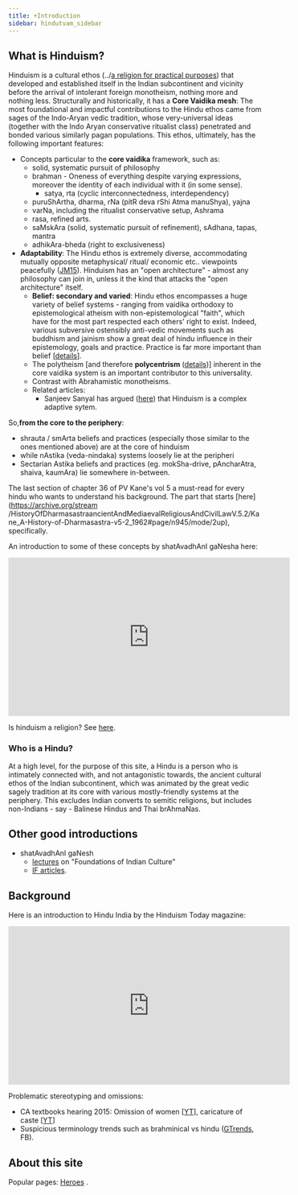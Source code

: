 ```yaml
---
title: +Introduction
sidebar: hindutvam_sidebar
---
```


  

## What is Hinduism?

Hinduism is a cultural ethos (../[a religion for practical purposes](religion/)) that developed and established itself in the Indian subcontinent and vicinity before the arrival of intolerant foreign monotheism, nothing more and nothing less. Structurally and historically, it has a **Core Vaidika mesh**: The most foundational and impactful contributions to the Hindu ethos came from sages of the Indo-Aryan vedic tradition, whose very-universal ideas (together with the Indo Aryan conservative ritualist class) penetrated and bonded various similarly pagan populations. This ethos, ultimately, has the following important features:

- Concepts particular to the **core vaidika** framework, such as:
    - solid, systematic pursuit of philosophy
    - brahman - Oneness of everything despite varying expressions, moreover the identity of each individual with it (in some sense).
        - satya, rta (cyclic interconnectedness, interdependency)
    - puruShArtha, dharma, rNa (pitR deva rShi Atma manuShya), yajna
    - varNa, including the ritualist conservative setup, Ashrama
    - rasa, refined arts.
    - saMskAra (solid, systematic pursuit of refinement), sAdhana, tapas, mantra
    - adhikAra-bheda (right to exclusiveness)
- **Adaptability**: The Hindu ethos is extremely diverse, accommodating mutually opposite metaphysical/ ritual/ economic etc.. viewpoints peacefully ([JM15](http://swarajyamag.com/culture/jeyamohan-on-the-question-of-being-a-cultural-hindu/)). Hinduism has an "open architecture" - almost any philosophy can join in, unless it the kind that attacks the "open architecture" itself.
    - **Belief: secondary and varied**: Hindu ethos encompasses a huge variety of belief systems - ranging from vaidika orthodoxy to epistemological atheism with non-epistemological "faith", which have for the most part respected each others' right to exist. Indeed, various subversive ostensibly anti-vedic movements such as buddhism and jainism show a great deal of hindu influence in their epistemology, goals and practice. Practice is far more important than belief \[[details](../../tattvam/science-magic/)\].
    - The polytheism \[and therefore **polycentrism** ([details](../tattvam/deva/index/))\] inherent in the core vaidika system is an important contributor to this universality.
    - Contrast with Abrahamistic monotheisms.
    - Related articles:
        - Sanjeev Sanyal has argued ([here](http://swarajyamag.com/culture/the-logic-of-hinduism/)) that Hinduism is a complex adaptive sytem.

So,**from the core to the periphery**:

- shrauta / smArta beliefs and practices (especially those similar to the ones mentioned above)  are at the core of hinduism
- while nAstika (veda-nindaka) systems loosely lie at the peripheri
- Sectarian Astika beliefs and practices (eg. mokSha-drive, pAncharAtra, shaiva, kaumAra) lie somewhere in-between.

  

The last section of chapter 36 of PV Kane's vol 5 a must-read for every hindu who wants to understand his background. The part that starts [here](https://archive.org/stream /HistoryOfDharmasastraancientAndMediaevalReligiousAndCivilLawV.5.2/Kane_A-History-of-Dharmasastra-v5-2_1962#page/n945/mode/2up), specifically.

  

An introduction to some of these concepts by shatAvadhAnI gaNesha here:


<iframe width="560" height="315" src="https://www.youtube.com/embed/tMDOTpLR1NE" frameborder="0" allow="autoplay; encrypted-media" allowfullscreen></iframe>

Is hinduism a religion? See [here](../religion/).

### Who is a Hindu?

At a high level, for the purpose of this site, a Hindu is a person who is intimately connected with, and not antagonistic towards, the ancient cultural ethos of the Indian subcontinent, which was animated by the great vedic sagely tradition at its core with various mostly-friendly systems at the periphery. This excludes Indian converts to semitic religions, but includes non-Indians - say - Balinese Hindus and Thai brAhmaNas.

## Other good introductions

- shatAvadhAnI gaNesh
    - [lectures](https://www.youtube.com/playlist?list=PL2ounFpr5CwJt1MHN2xB8aHe6ip06Olgm) on "Foundations of Indian Culture"
    - [IF articles](http://indiafacts.co.in/author/shatavadhani-ganesh/).

## Background

Here is an introduction to Hindu India by the Hinduism Today magazine:
<iframe width="560" height="315" src="https://www.youtube.com/embed/nB2toz5p5Mw" frameborder="0" allow="autoplay; encrypted-media" allowfullscreen></iframe>

  

Problematic stereotyping and omissions:

- CA textbooks hearing 2015: Omission of women \[[YT](https://www.youtube.com/watch?v=m0f2iCtW9BA&feature=player_embedded)\], caricature of caste \[[YT](https://www.youtube.com/watch?v=2Y7zt4LtBh8&feature=youtu.be)\]
- Suspicious terminology trends such as brahminical vs hindu ([GTrends](https://books.google.com/ngrams/graph?content=brahmanical%2Chindu&year_start=1930&year_end=2008&corpus=15&smoothing=5&share=&direct_url=t1%3B%2Cbrahmanical%3B%2Cc0%3B.t1%3B%2Chindu%3B%2Cc0), FB).

## About this site

Popular pages: [Heroes](../../history/persons/) .

